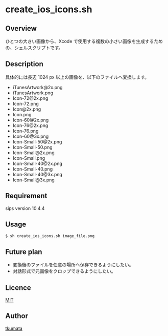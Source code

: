 # create_ios_icons.sh

## Overview

ひとつの大きい画像から、Xcode で使用する複数の小さい画像を生成するための、シェルスクリプトです。

## Description

具体的には長辺 1024 px 以上の画像を、以下のファイルへ変換します。

- iTunesArtwork\@2x.png
- iTunesArtwork.png
- Icon-72\@2x.png
- Icon-72.png
- Icon\@2x.png
- Icon.png
- Icon-60\@2x.png
- Icon-76\@2x.png
- Icon-76.png
- Icon-60\@3x.png
- Icon-Small-50\@2x.png
- Icon-Small-50.png
- Icon-Small\@2x.png
- Icon-Small.png
- Icon-Small-40\@2x.png
- Icon-Small-40.png
- Icon-Small-40\@3x.png
- Icon-Small\@3x.png

## Requirement

sips version 10.4.4

## Usage

```
$ sh create_ios_icons.sh image_file.png
```

## Future plan

- 変換後のファイルを任意の場所へ保存できるようにしたい。
- 対話形式で元画像をクロップできるようにしたい。

## Licence

[MIT](https://github.com/tcnksm/tool/blob/master/LICENCE)

## Author

[tkumata](https://github.com/tkumata)